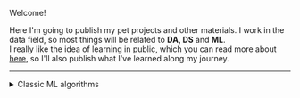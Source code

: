 Welcome!

Here I'm going to publish my pet projects and other materials. I work in the data field, so most things will be related to **DA,  DS** and **ML**. <br>
I really like the idea of learning in public, which you can read more about [here](https://www.swyx.io/learn-in-public), so I'll also publish what I've learned along my journey. <p>
________

<details>
<summary> Classic ML algorithms </summary> <br>
This is how you dropdown.
</details>
